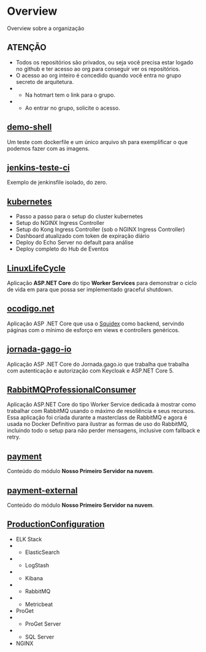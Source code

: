 # Overview
Overview sobre a organização

## ATENÇÃO
* Todos os repositórios são privados, ou seja você precisa estar logado no github e ter acesso ao org para conseguir ver os repositórios.
* O acesso ao org inteiro é concedido quando você entra no grupo secreto de arquitetura.
* * Na hotmart tem o link para o grupo.
* * Ao entrar no grupo, solicite o acesso.


## [demo-shell](https://github.com/docker-definitivo/demo-shell/)
Um teste com dockerfile e um único arquivo sh para exemplificar o que podemos fazer com as imagens.

## [jenkins-teste-ci](https://github.com/docker-definitivo/jenkins-teste-ci/)
Exemplo de jenkinsfile isolado, do zero.

## [kubernetes](https://github.com/docker-definitivo/kubernetes/)
* Passo a passo para o setup do cluster kubernetes
* Setup do NGINX Ingress Controller
* Setup do Kong Ingress Controller (sob o NGINX Ingress Controller)
* Dashboard atualizado com token de expiração diário
* Deploy do Echo Server no default para análise
* Deploy completo do Hub de Eventos

## [LinuxLifeCycle](https://github.com/docker-definitivo/LinuxLifeCycle)
Aplicação **ASP.NET Core** do tipo **Worker Services** para demonstrar o ciclo de vida em para que possa ser implementado graceful shutdown.


## [ocodigo.net](https://github.com/docker-definitivo/ocodigo.net)
Aplicação ASP .NET Core que usa o [Squidex](https://squidex.io/) como backend, servindo páginas com o mínimo de esforço em views e controllers genéricos.

## [jornada-gago-io](https://github.com/docker-definitivo/jornada-gago-io)
Aplicação ASP .NET Core do Jornada.gago.io que trabalha que trabalha com autenticação e autorização com Keycloak e ASP.NET Core 5.

## [RabbitMQProfessionalConsumer](https://github.com/docker-definitivo/RabbitMQProfessionalConsumer)
Aplicação ASP.NET Core do tipo Worker Service dedicada à mostrar como trabalhar com RabbitMQ usando o máximo de resoliência e seus recursos. Essa aplicação foi criada durante a masterclass de RabbitMQ e agora é usada no Docker Definitivo para ilustrar as formas de uso do RabbitMQ, incluindo todo o setup para não perder mensagens, inclusive com fallback e retry.

## [payment](https://github.com/docker-definitivo/payment)
Conteúdo do módulo **Nosso Primeiro Servidor na nuvem**.

## [payment-external](https://github.com/docker-definitivo/payment-external)
Conteúdo do módulo **Nosso Primeiro Servidor na nuvem**.

## [ProductionConfiguration](https://github.com/docker-definitivo/ProductionConfiguration)
* ELK Stack
* * ElasticSearch
* * LogStash
* * Kibana
* * RabbitMQ
* * Metricbeat
* ProGet
* * ProGet Server
* * SQL Server
* NGINX

